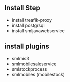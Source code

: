 ## Install Step
 + install treafik-proxy
 + install postgrsql
 + install smljavawebservice
 
## install plugins
 + smlmis3
 + smlmobilesaleservice
 + smlstockprocess
 + smlmobiles (mobilestock)